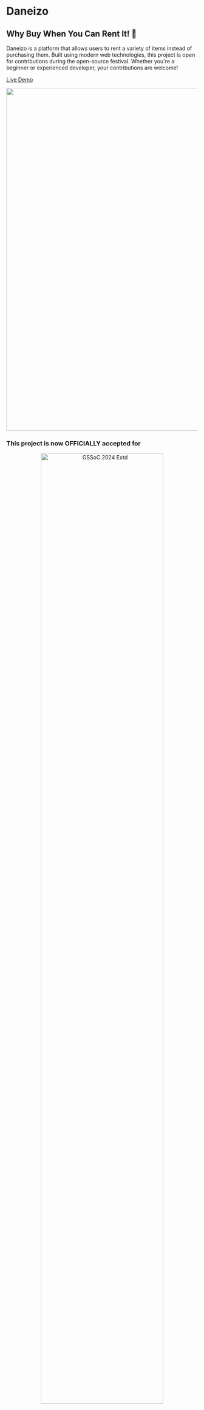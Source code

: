 # Daneizo

## Why Buy When You Can Rent It! 🎉

Daneizo is a platform that allows users to rent a variety of items instead of purchasing them. Built using modern web technologies, this project is open for contributions during the open-source festival. Whether you're a beginner or experienced developer, your contributions are welcome!

[Live Demo](https://daneizo.vercel.app/)

<!--Line-->
<img src="https://user-images.githubusercontent.com/74038190/212284100-561aa473-3905-4a80-b561-0d28506553ee.gif" width="900">

<!-- Added Hacktoberfest 2024 and GSSoc Extended 2024 acceptance banners -->
### This project is now OFFICIALLY accepted for

<div align="center">
  <img src="https://raw.githubusercontent.com/SwanandD121/FeatherPerfect_fe/refs/heads/main/Untitled%20design.png" alt="GSSoC 2024 Extd" width="80%">
  <img src="https://cdn.discordapp.com/attachments/657543125190967316/1294560786114674748/Screenshot_2024-10-12_122347.png?ex=670b752f&is=670a23af&hm=26ddd7f41740b8b19ee4985e7568b3892091384b3b85e7165770a4b10f4d1050&" alt="Hacktoberfest 2024" width="80%">
</div>
<br>

<!--Line-->
<img src="https://user-images.githubusercontent.com/74038190/212284100-561aa473-3905-4a80-b561-0d28506553ee.gif" width="900">

## Table of Contents
- [Features](#features)
- [Tech Stack](#tech-stack)
- [Installation](#installation)
- [Contribution Guide](#contribution-guide)
- [Issues](#issues)
- [License](#license)
- [Contact](#contact)

<!--Line-->
<img src="https://user-images.githubusercontent.com/74038190/212284100-561aa473-3905-4a80-b561-0d28506553ee.gif" width="900">

## Features

- **Item Rental:** Browse, rent, and manage rental items.
- **Search Functionality:** Quickly find items available for rent.
- **Responsive Design:** Fully responsive for a seamless experience on any device.
- **Authentication:** User login and management.
- **Admin Panel:** Manage rental listings and users.
  
<!--Line-->
<img src="https://user-images.githubusercontent.com/74038190/212284100-561aa473-3905-4a80-b561-0d28506553ee.gif" width="900">

## Tech Stack

- **Frontend:** Next.js, TypeScript, Tailwind CSS
- **Backend:** Node.js (with Express)
- **Database:** MongoDB (with Mongoose)
- **Payments:** Razorpay Integration (Planned)

<!--Line-->
<img src="https://user-images.githubusercontent.com/74038190/212284100-561aa473-3905-4a80-b561-0d28506553ee.gif" width="900">

## Installation

1. **Clone the repository:**
   ```bash
   git clone https://github.com/SaranshBangar/Daneizo.git
   ```
   
2. **Install dependencies:**
   ```bash
   cd Daneizo
   npm install
   ```

3. **Set up environment variables:**
   Create a `.env.local` file in the root directory and add the following:
   ```
   MONGODB_URI=mongodb+srv:
   NEXT_PUBLIC_RAZORPAY_KEY=<razorpay-key>

   # Firebase Configuration
   NEXT_PUBLIC_FIREBASE_API_KEY=<your-firebase-api-key>
   NEXT_PUBLIC_FIREBASE_AUTH_DOMAIN=<your-firebase-auth-domain>
   NEXT_PUBLIC_FIREBASE_PROJECT_ID=<your-firebase-project-id>
   NEXT_PUBLIC_FIREBASE_STORAGE_BUCKET=<your-firebase-storage-key>
   NEXT_PUBLIC_FIREBASE_MESSAGING_SENDER_ID=<your-firebase-messaging-sender-id>
   NEXT_PUBLIC_FIREBASE_APP_ID=<your-firebase-app-id>
   NEXT_PUBLIC_FIREBASE_MEASUREMENT_ID=<your-firebase-measurement-id>>
   ```

4. **Run the development server:**
   ```bash
   npm run dev
   ```
   Open [http://localhost:3000](http://localhost:3000) to view it in the browser.

5. **Build for production:**
   ```bash
   npm run build
   ```

<!--Line-->
<img src="https://user-images.githubusercontent.com/74038190/212284100-561aa473-3905-4a80-b561-0d28506553ee.gif" width="900">

## Contribution Guide

We encourage all contributors to help improve the platform!

1. Fork the repository and create your branch:
   ```bash
   git checkout -b feature/new-feature
   ```

2. Commit your changes with clear messages:
   ```bash
   git commit -m "Add new feature"
   ```

3. Push to your branch:
   ```bash
   git push origin feature/new-feature
   ```

4. Create a Pull Request.

Make sure to check out the [Issues](#issues) section for tasks that need attention.

<!-- Added Redirect to the Contributing.md file -->
We welcome all contributions to improve **Daneizo**! If you would like to contribute, please follow the [Contributing.md](./Contributing.md) to get more details on how to get started.

<!-- Added Guidelines for the Contributors -->
To maintain quality and consistency, please adhere to the following guidelines:
1. Code Style: Follow the coding style used throughout the project. Clean, readable code with comments is always appreciated.
2. Commits: Write meaningful commit messages.
3. Pull Requests: Make sure PRs are focused, well-explained, and reference any issues they address.
4. Testing: Ensure that your changes are well-tested locally and don’t break existing functionality.

<!--Line-->
<img src="https://user-images.githubusercontent.com/74038190/212284100-561aa473-3905-4a80-b561-0d28506553ee.gif" width="900">

## Issues

Check out the [issues tab](https://github.com/SaranshBangar/Daneizo/issues) to find bugs, feature requests, or tasks. Feel free to pick one and start contributing.

<!--Line-->
<img src="https://user-images.githubusercontent.com/74038190/212284100-561aa473-3905-4a80-b561-0d28506553ee.gif" width="900">

## License

This project is licensed under the [MIT](./LICENSE) License.

<!--Line-->
<img src="https://user-images.githubusercontent.com/74038190/212284100-561aa473-3905-4a80-b561-0d28506553ee.gif" width="900">

<!-- Added Team section -->
## 👥 Team

| ![Saransh Bangar](https://avatars.githubusercontent.com/u/114401238?v=4&s=80) |
|:--:|
| **Saransh Bangar** <br> <sub>Project Admin</sub> | 
| [![LinkedIn](https://img.icons8.com/fluency/32/000000/linkedin.png)](https://www.linkedin.com/in/saransh-bangar/) [![Gmail](https://img.icons8.com/fluency/32/000000/gmail.png)](mailto:saranshbangad@gmail.com) |

For any inquiries or feedback, please contact. Happy Contributing 🫡

<!--Line-->
<img src="https://user-images.githubusercontent.com/74038190/212284100-561aa473-3905-4a80-b561-0d28506553ee.gif" width="900">

<div>
  <h2 align = "center"><img src="https://raw.githubusercontent.com/Tarikul-Islam-Anik/Animated-Fluent-Emojis/master/Emojis/Smilies/Red%20Heart.png" width="35" height="35">Our Contributors</h2>
  <div align = "center">
 <h3>Thank you for contributing to our repository</h3></div>

   ![Contributors](https://contrib.rocks/image?repo=SaranshBangar/Daneizo&v=1)
</div>
Contribute and make renting simpler for everyone! 🚀

<!--Line-->
<img src="https://user-images.githubusercontent.com/74038190/212284100-561aa473-3905-4a80-b561-0d28506553ee.gif" width="900">

## ⭐️ Support the Project
If you find this project helpful, please consider giving it a ⭐ on GitHub! Your support helps to grow the project and reach more contributors.
